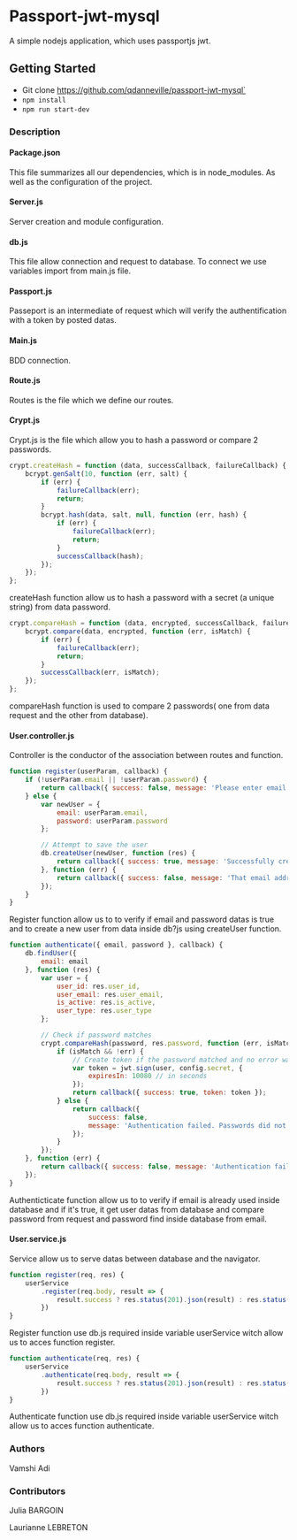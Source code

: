 # **Passport-jwt-mysql**

A simple nodejs application, which uses passportjs jwt.

## Getting Started

- Git clone https://github.com/qdanneville/passport-jwt-mysql`
- `npm install`
- `npm run start-dev`

### **Description**

#### 	**Package.json**

This file summarizes all our dependencies, which is in node_modules.
As well as the configuration of the project.

#### 	**Server.js**

Server creation and module configuration.

#### **db.js**

This file allow connection and request to database. To connect we use variables import from main.js file.

#### **Passport.js**

Passeport is an intermediate of request which will verify the authentification with a token by posted datas.

#### 	Main.js

BDD connection.

#### **Route.js**

Routes is the file which we define our routes. 

#### **Crypt.js**

Crypt.js is the file which allow you to hash a password or compare 2 passwords.

```js
crypt.createHash = function (data, successCallback, failureCallback) {
    bcrypt.genSalt(10, function (err, salt) {
        if (err) {
            failureCallback(err);
            return;
        }
        bcrypt.hash(data, salt, null, function (err, hash) {
            if (err) {
                failureCallback(err);
                return;
            }
            successCallback(hash);
        });
    });
};
```

createHash function allow us to hash a password with a secret (a unique string) from data password.

```js
crypt.compareHash = function (data, encrypted, successCallback, failureCallback) {
    bcrypt.compare(data, encrypted, function (err, isMatch) {
        if (err) {
            failureCallback(err);
            return;
        }
        successCallback(err, isMatch);
    });
};
```

compareHash function is used to compare 2 passwords( one from data request and the other from database).

#### **User.controller.js**

Controller is the conductor of the association between routes and function.

```js
function register(userParam, callback) {
    if (!userParam.email || !userParam.password) {
        return callback({ success: false, message: 'Please enter email and password.' });
    } else {
        var newUser = {
            email: userParam.email,
            password: userParam.password
        };

        // Attempt to save the user
        db.createUser(newUser, function (res) {
            return callback({ success: true, message: 'Successfully created new user.' });
        }, function (err) {
            return callback({ success: false, message: 'That email address already exists.' });
        });
    }
}
```

Register function allow us to to verify if email and password datas is true and to create a new user from data inside db?js using createUser function.

```js
function authenticate({ email, password }, callback) {
    db.findUser({
        email: email
    }, function (res) {
        var user = {
            user_id: res.user_id,
            user_email: res.user_email,
            is_active: res.is_active,
            user_type: res.user_type
        };

        // Check if password matches
        crypt.compareHash(password, res.password, function (err, isMatch) {
            if (isMatch && !err) {
                // Create token if the password matched and no error was thrown
                var token = jwt.sign(user, config.secret, {
                    expiresIn: 10080 // in seconds
                });
                return callback({ success: true, token: token });
            } else {
                return callback({
                    success: false,
                    message: 'Authentication failed. Passwords did not match.'
                });
            }
        });
    }, function (err) {
        return callback({ success: false, message: 'Authentication failed. User not found.' });
    });
}
```

Authenticticate function allow us to to verify if email is already used inside database and if it's true, it get user datas from database and compare password from request and password find inside database from email.

#### **User.service.js**

Service allow us to serve datas between database and the navigator.

```js
function register(req, res) {
    userService
        .register(req.body, result => {
            result.success ? res.status(201).json(result) : res.status(401).json(result);
        })
}
```

Register function use db.js required inside variable userService witch allow us to acces function register.

```js
function authenticate(req, res) {
    userService
        .authenticate(req.body, result => {
            result.success ? res.status(201).json(result) : res.status(401).json(result);
        })
}
```

Authenticate function use db.js required inside variable userService witch allow us to acces function authenticate.

### **Authors**

Vamshi Adi



### **Contributors**

Julia BARGOIN

Laurianne LEBRETON